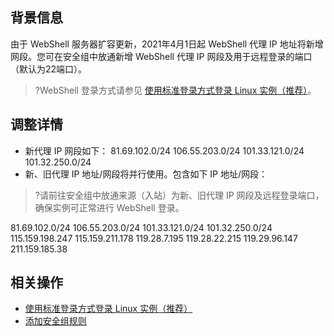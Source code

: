 ## 背景信息
由于 WebShell 服务器扩容更新，2021年4月1日起 WebShell 代理 IP 地址将新增网段。您可在安全组中放通新增 WebShell 代理 IP 网段及用于远程登录的端口（默认为22端口）。
>?WebShell 登录方式请参见 [使用标准登录方式登录 Linux 实例（推荐）](https://cloud.tencent.com/document/product/213/5436)。 
>



## 调整详情
- 新代理 IP 网段如下：
81.69.102.0/24
106.55.203.0/24
101.33.121.0/24
101.32.250.0/24
- 新、旧代理 IP 地址/网段将并行使用。包含如下 IP 地址/网段：
>?请前往安全组中放通来源（入站）为新、旧代理 IP 网段及远程登录端口，确保实例可正常进行 WebShell 登录。
>
81.69.102.0/24
106.55.203.0/24
101.33.121.0/24
101.32.250.0/24
115.159.198.247
115.159.211.178
119.28.7.195
119.28.22.215
119.29.96.147
211.159.185.38


## 相关操作
- [使用标准登录方式登录 Linux 实例（推荐）](https://cloud.tencent.com/document/product/213/5436)
- [添加安全组规则](https://cloud.tencent.com/document/product/213/39740)
